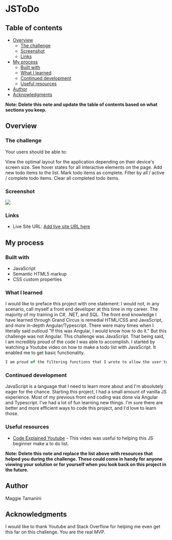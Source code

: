 # JSToDo

## Table of contents

- [Overview](#overview)
  - [The challenge](#the-challenge)
  - [Screenshot](#screenshot)
  - [Links](#links)
- [My process](#my-process)
  - [Built with](#built-with)
  - [What I learned](#what-i-learned)
  - [Continued development](#continued-development)
  - [Useful resources](#useful-resources)
- [Author](#author)
- [Acknowledgments](#acknowledgments)

**Note: Delete this note and update the table of contents based on what sections you keep.**

## Overview

### The challenge

Your users should be able to:

View the optimal layout for the application depending on their device's screen size.
See hover states for all interactive elements on the page.
Add new todo items to the list.
Mark todo items as complete.
Filter by all / active / complete todo items.
Clear all completed todo items.

### Screenshot

![](./screenshot.jpg)


### Links

- Live Site URL: [Add live site URL here](https://your-live-site-url.com)

## My process

### Built with

- JavaScript
- Semantic HTML5 markup
- CSS custom properties

### What I learned

I would like to preface this project with one statement:  I would not, in any scenario, call myself a front end developer at this time in my career.  The majority of my training in C#, .NET, and SQL.  The front end knowledge I have learned through Grand Circus is remedial HTML/CSS and JavaScript, and more in-depth Angular/Typescript. There were many times when I literally said outloud "If this was Angular, I would know how to do it."  But this challenge was not Angular.  This challenge was JavaScript.
That being said, I am incredibly proud of the code I was able to accomplish.  I started by watching a Youtube video on how to make a todo list with JavaScript.  It enabled me to get basic functionality. 


```js
I am proud of the filtering functions that I wrote to allow the user to view all active items and all completed items.  This was a functionality that I could picture in my head, but getting it to function on the user side, was not as easy.

```


### Continued development

JavaScript is a language that I need to learn more about and I'm absolutely eager for the chance.  Starting this project, I had a small amount of vanilla JS experience.  Most of my previous front end coding was done via Angular and Typescript.  I've had a lot of fun learning new things.  I'm sure there are better and more efficient ways to code this project, and I'd love to learn those.

### Useful resources

- [Code Explained Youtube](https://www.youtube.com/watch?v=b8sUhU_eq3g) - This video was useful to helping this JS beginner make a to do list.


**Note: Delete this note and replace the list above with resources that helped you during the challenge. These could come in handy for anyone viewing your solution or for yourself when you look back on this project in the future.**

## Author

Maggie Tamanini



## Acknowledgments

I would like to thank Youtube and Stack Overflow for helping me even get this far on this challenge.  You are the real MVP.

